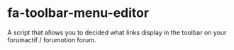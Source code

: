 # fa-toolbar-menu-editor
A script that allows you to decided what links display in the toolbar on your forumactif / forumotion forum.
